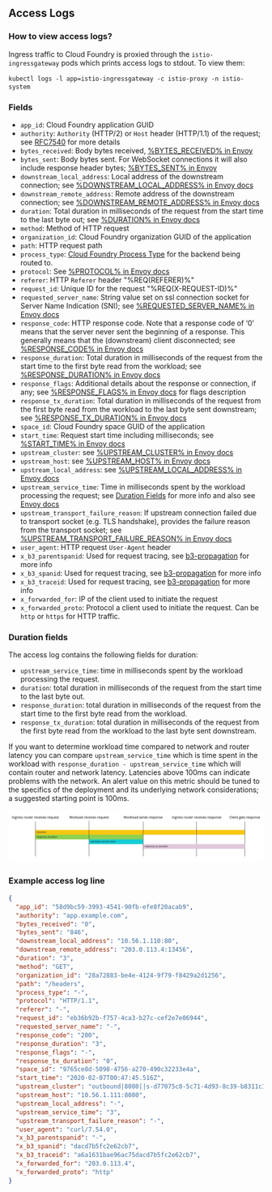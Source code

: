 ## Access Logs

### How to view access logs?

Ingress traffic to Cloud Foundry is proxied through the `istio-ingressgateway` pods which prints access logs to stdout. To view them:

```
kubectl logs -l app=istio-ingressgateway -c istio-proxy -n istio-system
```


### Fields

* `app_id`: Cloud Foundry application GUID
* `authority`: `Authority` (HTTP/2) or `Host` header (HTTP/1.1) of the request; see [RFC7540](https://tools.ietf.org/html/rfc7540#section-8.1.2.3) for more details
* `bytes_received`: Body bytes received, [%BYTES_RECEIVED% in Envoy](https://www.envoyproxy.io/docs/envoy/latest/configuration/observability/access_log.html?highlight=BYTES_RECEIVED)
* `bytes_sent`: Body bytes sent. For WebSocket connections it will also include response header bytes; [%BYTES_SENT% in Envoy](https://www.envoyproxy.io/docs/envoy/latest/configuration/observability/access_log.html?highlight=BYTES_SENT)
* `downstream_local_address`: Local address of the downstream connection; see [%DOWNSTREAM_LOCAL_ADDRESS% in Envoy docs](https://www.envoyproxy.io/docs/envoy/latest/configuration/observability/access_log.html?highlight=DOWNSTREAM_LOCAL_ADDRESS)
* `downstream_remote_address`: Remote address of the downstream connection; see [%DOWNSTREAM_REMOTE_ADDRESS% in Envoy docs](https://www.envoyproxy.io/docs/envoy/latest/configuration/observability/access_log.html?highlight=DOWNSTREAM_REMOTE_ADDRESS)
* `duration`: Total duration in milliseconds of the request from the start time to the last byte out; see [%DURATION% in Envoy docs](https://www.envoyproxy.io/docs/envoy/latest/configuration/observability/access_log.html?highlight=DURATION)
* `method`: Method of HTTP request
* `organization_id`:  Cloud Foundry organization GUID of the application
* `path`: HTTP request path
* `process_type`: [Cloud Foundry Process Type](https://v3-apidocs.cloudfoundry.org/version/3.80.0/index.html#processes) for the backend being routed to.
* `protocol`: See [%PROTOCOL% in Envoy docs](https://www.envoyproxy.io/docs/envoy/latest/configuration/observability/access_log.html?highlight=PROTOCOL)
* `referer`: HTTP `Referer` header "%REQ(REFERER)%"
* `request_id`: Unique ID for the request "%REQ(X-REQUEST-ID)%"
* `requested_server_name`: String value set on ssl connection socket for Server Name Indication (SNI); see [%REQUESTED_SERVER_NAME% in Envoy docs](https://www.envoyproxy.io/docs/envoy/latest/configuration/observability/access_log.html?highlight=REQUESTED_SERVER_NAME)
* `response_code`: HTTP response code. Note that a response code of ‘0’ means that the server never sent the beginning of a response. This generally means that the (downstream) client disconnected; see [%RESPONSE_CODE% in Envoy docs](https://www.envoyproxy.io/docs/envoy/latest/configuration/observability/access_log.html?highlight=RESPONSE_CODE)
* `response_duration`: Total duration in milliseconds of the request from the start time to the first byte read from the workload; see [%RESPONSE_DURATION% in Envoy docs](https://www.envoyproxy.io/docs/envoy/latest/configuration/observability/access_log.html?highlight=RESPONSE_DURATION)
* `response_flags`: Additional details about the response or connection, if any; see [%RESPONSE_FLAGS% in Envoy docs](https://www.envoyproxy.io/docs/envoy/latest/configuration/observability/access_log.html?highlight=RESPONSE_FLAGS) for flags description
* `response_tx_duration`: Total duration in milliseconds of the request from the first byte read from the workload to the last byte sent downstream; see [%RESPONSE_TX_DURATION% in Envoy docs](https://www.envoyproxy.io/docs/envoy/latest/configuration/observability/access_log.html?highlight=RESPONSE_TX_DURATION)
* `space_id`: Cloud Foundry space GUID of the application
* `start_time`: Request start time including milliseconds; see [%START_TIME% in Envoy docs](https://www.envoyproxy.io/docs/envoy/latest/configuration/observability/access_log.html?highlight=START_TIME)
* `upstream_cluster`: see [%UPSTREAM_CLUSTER% in Envoy docs](https://www.envoyproxy.io/docs/envoy/latest/configuration/observability/access_log.html?highlight=UPSTREAM_CLUSTER)
* `upstream_host`: see [%UPSTREAM_HOST% in Envoy docs](https://www.envoyproxy.io/docs/envoy/latest/configuration/observability/access_log.html?highlight=UPSTREAM_HOST)
* `upstream_local_address`: see [%UPSTREAM_LOCAL_ADDRESS% in Envoy docs](https://www.envoyproxy.io/docs/envoy/latest/configuration/observability/access_log.html?highlight=UPSTREAM_LOCAL_ADDRESS)
* `upstream_service_time`: Time in milliseconds spent by the workload processing the request; see [Duration Fields](#duration-fields) for more info and also see [Envoy docs](https://www.envoyproxy.io/docs/envoy/latest/configuration/http/http_filters/router_filter#x-envoy-upstream-service-time)
* `upstream_transport_failure_reason`: If upstream connection failed due to transport socket (e.g. TLS handshake), provides the failure reason from the transport socket; see [%UPSTREAM_TRANSPORT_FAILURE_REASON% in Envoy docs](https://www.envoyproxy.io/docs/envoy/latest/configuration/observability/access_log.html?highlight=UPSTREAM_TRANSPORT_FAILURE_REASON)
* `user_agent`: HTTP request `User-Agent` header
* `x_b3_parentspanid`: Used for request tracing, see [b3-propagation](https://github.com/openzipkin/b3-propagation) for more info
* `x_b3_spanid`: Used for request tracing, see [b3-propagation](https://github.com/openzipkin/b3-propagation) for more info
* `x_b3_traceid`: Used for request tracing, see [b3-propagation](https://github.com/openzipkin/b3-propagation) for more info
* `x_forwarded_for`: IP of the client used to initiate the request
* `x_forwarded_proto`: Protocol a client used to initiate the request. Can be `http` or `https` for HTTP traffic.

### Duration fields

The access log contains the following fields for duration:

- `upstream_service_time`: time in milliseconds spent by the workload processing the request. 
- `duration`: total duration in milliseconds of the request from the start time to the last byte out.
- `response_duration`: total duration in milliseconds of the request from the start time to the first byte read from the workload.
- `response_tx_duration`: total duration in milliseconds of the request from the first byte read from the workload to the last byte sent downstream.

If you want to determine workload time compared to network and router latency you can compare `upstream_service_time` which 
is time spent in the workload with `response_duration - upstream_service_time` which will contain router and network latency.
Latencies above 100ms can indicate problems with the network. An alert value on this metric should be tuned to the specifics of the deployment and its underlying network considerations; a suggested starting point is 100ms.

![](assets/duration-flamegraph.jpg)

### Example access log line

```json
{
  "app_id": "58d9bc59-3993-4541-90fb-efe8f20acab9",
  "authority": "app.example.com",
  "bytes_received": "0",
  "bytes_sent": "846",
  "downstream_local_address": "10.56.1.110:80",
  "downstream_remote_address": "203.0.113.4:13456",
  "duration": "3",
  "method": "GET",
  "organization_id": "28a72883-be4e-4124-9f79-f8429a2d1256",
  "path": "/headers",
  "process_type": "-",
  "protocol": "HTTP/1.1",
  "referer": "-",
  "request_id": "eb36b92b-f757-4ca3-b27c-cef2e7e06944",
  "requested_server_name": "-",
  "response_code": "200",
  "response_duration": "3",
  "response_flags": "-",
  "response_tx_duration": "0",
  "space_id": "9765ce8d-5098-4756-a270-490c32233e4a",
  "start_time": "2020-02-07T00:47:45.516Z",
  "upstream_cluster": "outbound|8080||s-d77075c0-5c71-4d93-8c39-b8311c19be5d.cf-workloads.svc.cluster.local",
  "upstream_host": "10.56.1.111:8080",
  "upstream_local_address": "-",
  "upstream_service_time": "3",
  "upstream_transport_failure_reason": "-",
  "user_agent": "curl/7.54.0",
  "x_b3_parentspanid": "-",
  "x_b3_spanid": "dacd7b5fc2e62cb7",
  "x_b3_traceid": "a6a1631bae96ac75dacd7b5fc2e62cb7",
  "x_forwarded_for": "203.0.113.4",
  "x_forwarded_proto": "http"
}
```
